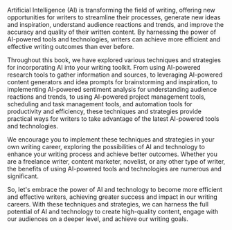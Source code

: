 
Artificial Intelligence (AI) is transforming the field of writing, offering new opportunities for writers to streamline their processes, generate new ideas and inspiration, understand audience reactions and trends, and improve the accuracy and quality of their written content. By harnessing the power of AI-powered tools and technologies, writers can achieve more efficient and effective writing outcomes than ever before.

Throughout this book, we have explored various techniques and strategies for incorporating AI into your writing toolkit. From using AI-powered research tools to gather information and sources, to leveraging AI-powered content generators and idea prompts for brainstorming and inspiration, to implementing AI-powered sentiment analysis for understanding audience reactions and trends, to using AI-powered project management tools, scheduling and task management tools, and automation tools for productivity and efficiency, these techniques and strategies provide practical ways for writers to take advantage of the latest AI-powered tools and technologies.

We encourage you to implement these techniques and strategies in your own writing career, exploring the possibilities of AI and technology to enhance your writing process and achieve better outcomes. Whether you are a freelance writer, content marketer, novelist, or any other type of writer, the benefits of using AI-powered tools and technologies are numerous and significant.

So, let's embrace the power of AI and technology to become more efficient and effective writers, achieving greater success and impact in our writing careers. With these techniques and strategies, we can harness the full potential of AI and technology to create high-quality content, engage with our audiences on a deeper level, and achieve our writing goals.
